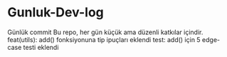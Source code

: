 # Gunluk-Dev-log
Günlük commit 
Bu repo, her gün küçük ama düzenli katkılar içindir.
feat(utils): add() fonksiyonuna tip ipuçları eklendi
test: add() için 5 edge-case testi eklendi
